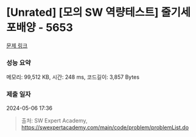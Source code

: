 # [Unrated] [모의 SW 역량테스트] 줄기세포배양 - 5653 

[문제 링크](https://swexpertacademy.com/main/code/problem/problemDetail.do?contestProbId=AWXRJ8EKe48DFAUo) 

### 성능 요약

메모리: 99,512 KB, 시간: 248 ms, 코드길이: 3,857 Bytes

### 제출 일자

2024-05-06 17:36



> 출처: SW Expert Academy, https://swexpertacademy.com/main/code/problem/problemList.do
